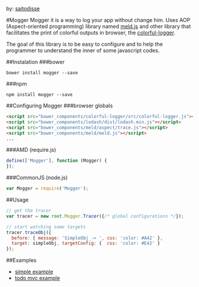 by: [saitodisse](http://saitodisse.github.io/)

#Mogger
Mogger it is a way to log your app without change him. Uses AOP (Aspect-oriented programming) library named [meld.js](https://github.com/cujojs/meld) and other library that facilitates the print of colorful outputs in browser, the [colorful-logger](https://github.com/saitodisse/colorful-logger).

The goal of this library is to be easy to configure and to help the programmer to understand the inner of some javascript codes.

##Instalation
###bower
```
bower install mogger --save
```
###npm
```
npm install mogger --save
```

##Configuring Mogger
###browser globals
```html
<script src="bower_components/colorful-logger/src/colorful-logger.js"></script>
<script src="bower_components/lodash/dist/lodash.min.js"></script>
<script src="bower_components/meld/aspect/trace.js"></script>
<script src="bower_components/meld/meld.js"></script>
...
```

###AMD (require.js)
```javascript
define(['Mogger'], function (Mogger) {
});
```

###CommonJS (node.js)
```javascript
var Mogger = require('Mogger');
```

##Usage
```javascript
// get the tracer
var tracer = new root.Mogger.Tracer({/* global configurations */});

// start watching some targets
tracer.traceObj({
  before: { message: 'SimpleObj -> ', css: 'color: #A42' },
  target: simpleObj, targetConfig: {  css: 'color: #E42' }
});
```


##Examples
  - [simple example](http://saitodisse.github.io/mogger/examples/simple-browser-global-example/index.html)
  - [todo mvc example](http://saitodisse.github.io/mogger/examples/todo-mvc-backbone-require/index.html)

